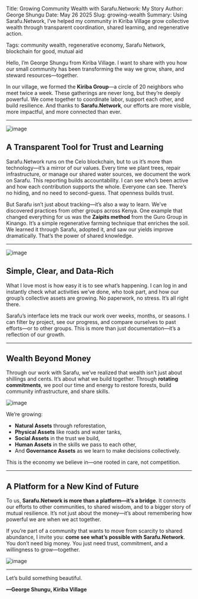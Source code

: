 Title: Growing Community Wealth with Sarafu.Network: My Story
Author: George Shungu
Date: May 26 2025
Slug: growing-wealth
Summary: Using Sarafu.Network, I’ve helped my community in Kiriba Village grow collective wealth through transparent coordination, shared learning, and regenerative action.

Tags: community wealth, regenerative economy, Sarafu Network, blockchain for good, mutual aid

Hello, I’m George Shungu from Kiriba Village. I want to share with you how our small community has been transforming the way we grow, share, and steward resources—together.

In our village, we formed the **Kiriba Group**—a circle of 20 neighbors who meet twice a week. These gatherings are never long, but they’re deeply powerful. We come together to coordinate labor, support each other, and build resilience. And thanks to **Sarafu.Network**, our efforts are more visible, more impactful, and more connected than ever.

---

![image](images/blog/growing-wealth1.webp)

## A Transparent Tool for Trust and Learning

Sarafu.Network runs on the Celo blockchain, but to us it’s more than technology—it’s a mirror of our values. Every time we plant trees, repair infrastructure, or manage our shared water sources, we document the work on Sarafu. This reporting builds accountability. I can see who’s been active and how each contribution supports the whole. Everyone can see. There’s no hiding, and no need to second-guess. That openness builds trust.

But Sarafu isn’t just about tracking—it’s also a way to learn. We’ve discovered practices from other groups across Kenya. One example that changed everything for us was the **Zaipits method** from the Guro Group in Kinango. It’s a simple regenerative farming technique that enriches the soil. We learned it through Sarafu, adopted it, and saw our yields improve dramatically. That’s the power of shared knowledge.

---

![image](images/blog/growing-wealth2.webp)

## Simple, Clear, and Data-Rich

What I love most is how easy it is to see what’s happening. I can log in and instantly check what activities we’ve done, who took part, and how our group’s collective assets are growing. No paperwork, no stress. It’s all right there.

Sarafu’s interface lets me track our work over weeks, months, or seasons. I can filter by project, see our progress, and compare ourselves to past efforts—or to other groups. This is more than just documentation—it’s a reflection of our growth.

---

## Wealth Beyond Money

Through our work with Sarafu, we’ve realized that wealth isn’t just about shillings and cents. It’s about what we build together. Through **rotating commitments**, we pool our time and energy to restore forests, build community infrastructure, and share skills.

![image](images/blog/growing-wealth3.webp)

We’re growing:

- **Natural Assets** through reforestation,
- **Physical Assets** like roads and water tanks,
- **Social Assets** in the trust we build,
- **Human Assets** in the skills we pass to each other,
- And **Governance Assets** as we learn to make decisions collectively.

This is the economy we believe in—one rooted in care, not competition.

---

## A Platform for a New Kind of Future

To us, **Sarafu.Network is more than a platform—it’s a bridge**. It connects our efforts to other communities, to shared wisdom, and to a bigger story of mutual resilience. It’s not just about the money—it’s about remembering how powerful we are when we act together.

If you’re part of a community that wants to move from scarcity to shared abundance, I invite you: **come see what’s possible with Sarafu.Network**. You don’t need big money. You just need trust, commitment, and a willingness to grow—together.

![image](images/blog/growing-wealth4.webp)

---

Let’s build something beautiful.

**—George Shungu, Kiriba Village**
